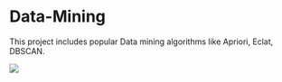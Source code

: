 # Data-Mining
This project includes popular Data mining algorithms like Apriori, Eclat, DBSCAN.

![](https://github.com/swayanshu/Data-Mining/tree/main/2.PNG) 
